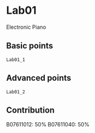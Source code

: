 # Lab01
Electronic Piano

## Basic points
```
Lab01_1
```
## Advanced points
```
Lab01_2
```

## Contribution
B07611012: 50%
B07611040: 50%


